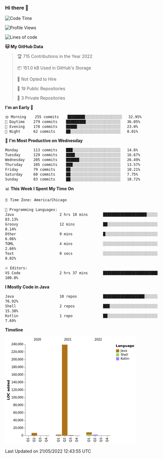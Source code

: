 ### Hi there 👋


<!--START_SECTION:waka-->
![Code Time](http://img.shields.io/badge/Code%20Time-2%2C256%20hrs%201%20min-blue)

![Profile Views](http://img.shields.io/badge/Profile%20Views-0-blue)

![Lines of code](https://img.shields.io/badge/From%20Hello%20World%20I%27ve%20Written-259%20Thousand%20lines%20of%20code-blue)

**🐱 My GitHub Data** 

> 🏆 715 Contributions in the Year 2022
 > 
> 📦 151.0 kB Used in GitHub's Storage 
 > 
> 🚫 Not Opted to Hire
 > 
> 📜 19 Public Repositories 
 > 
> 🔑 3 Private Repositories  
 > 
**I'm an Early 🐤** 

```text
🌞 Morning    255 commits    ████████░░░░░░░░░░░░░░░░░   32.95% 
🌆 Daytime    279 commits    █████████░░░░░░░░░░░░░░░░   36.05% 
🌃 Evening    178 commits    █████░░░░░░░░░░░░░░░░░░░░   23.0% 
🌙 Night      62 commits     ██░░░░░░░░░░░░░░░░░░░░░░░   8.01%

```
📅 **I'm Most Productive on Wednesday** 

```text
Monday       113 commits    ███░░░░░░░░░░░░░░░░░░░░░░   14.6% 
Tuesday      129 commits    ████░░░░░░░░░░░░░░░░░░░░░   16.67% 
Wednesday    205 commits    ██████░░░░░░░░░░░░░░░░░░░   26.49% 
Thursday     105 commits    ███░░░░░░░░░░░░░░░░░░░░░░   13.57% 
Friday       79 commits     ██░░░░░░░░░░░░░░░░░░░░░░░   10.21% 
Saturday     60 commits     ██░░░░░░░░░░░░░░░░░░░░░░░   7.75% 
Sunday       83 commits     ██░░░░░░░░░░░░░░░░░░░░░░░   10.72%

```


📊 **This Week I Spent My Time On** 

```text
⌚︎ Time Zone: America/Chicago

💬 Programming Languages: 
Java                     2 hrs 10 mins       ████████████████████░░░░░   83.13% 
Groovy                   12 mins             ██░░░░░░░░░░░░░░░░░░░░░░░   8.14% 
Other                    9 mins              █░░░░░░░░░░░░░░░░░░░░░░░░   6.06% 
TOML                     4 mins              ░░░░░░░░░░░░░░░░░░░░░░░░░   2.66% 
Text                     0 secs              ░░░░░░░░░░░░░░░░░░░░░░░░░   0.02%

🔥 Editors: 
VS Code                  2 hrs 37 mins       █████████████████████████   100.0%

```

**I Mostly Code in Java** 

```text
Java                     10 repos            ███████████████████░░░░░░   76.92% 
Shell                    2 repos             ███░░░░░░░░░░░░░░░░░░░░░░   15.38% 
Kotlin                   1 repo              ██░░░░░░░░░░░░░░░░░░░░░░░   7.69%

```


**Timeline**

![Chart not found](https://raw.githubusercontent.com/powercasgamer/powercasgamer/master/charts/bar_graph.png) 


 Last Updated on 21/05/2022 12:43:55 UTC
<!--END_SECTION:waka-->
